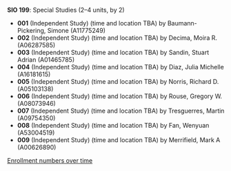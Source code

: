 **SIO 199**: Special Studies (2–4 units, by 2)

- **001** (Independent Study) (time and location TBA) by Baumann-Pickering, Simone (A11775249)
- **002** (Independent Study) (time and location TBA) by Decima, Moira R. (A06287585)
- **003** (Independent Study) (time and location TBA) by Sandin, Stuart Adrian (A01465785)
- **004** (Independent Study) (time and location TBA) by Diaz, Julia Michelle (A16181615)
- **005** (Independent Study) (time and location TBA) by Norris, Richard D. (A05103138)
- **006** (Independent Study) (time and location TBA) by Rouse, Gregory W. (A08073946)
- **007** (Independent Study) (time and location TBA) by Tresguerres, Martin (A09754350)
- **008** (Independent Study) (time and location TBA) by Fan, Wenyuan (A53004519)
- **009** (Independent Study) (time and location TBA) by Merrifield, Mark A (A00626890)

[Enrollment numbers over time](./SIO199.tsv)
